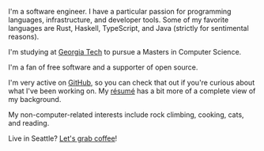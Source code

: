 <!-- markdownlint-disable first-line-heading -->

I'm a software engineer. I have a particular passion for programming languages, infrastructure, and developer tools.
Some of my favorite languages are Rust, Haskell, TypeScript, and Java (strictly for sentimental reasons).

I'm studying at [Georgia Tech](https://omscs.gatech.edu/) to pursue a Masters in Computer Science.

I'm a fan of free software and a supporter of open source.

I'm very active on [GitHub](https://github.com/shepherdjerred),
so you can check that out if you're curious about what I've been working on.
My [résumé](https://resume.sjer.red/) has a bit more of a complete view of my background.

My non-computer-related interests include rock climbing, cooking, cats, and reading.

Live in Seattle? [Let's grab coffee](mailto:coffee@sjer.red)!
